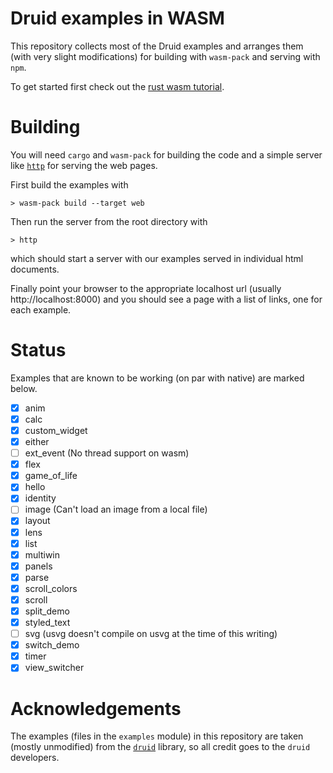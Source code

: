 # Druid examples in WASM

This repository collects most of the Druid examples and arranges them (with very slight
modifications) for building with `wasm-pack` and serving with `npm`.

To get started first check out the [rust wasm
tutorial](https://rustwasm.github.io/docs/book/game-of-life/introduction.html).

# Building

You will need `cargo` and `wasm-pack` for building the code and a simple
server like [`http`](https://crates.io/crates/https) for serving the web pages.

First build the examples with

```
> wasm-pack build --target web
```

Then run the server from the root directory with

```
> http
```

which should start a server with our examples served in individual html documents.

Finally point your browser to the appropriate localhost url (usually http://localhost:8000) and you
should see a page with a list of links, one for each example.

# Status

Examples that are known to be working (on par with native) are marked below.

 - [x] anim
 - [x] calc
 - [x] custom_widget
 - [x] either
 - [ ] ext_event (No thread support on wasm)
 - [x] flex
 - [x] game_of_life
 - [x] hello
 - [x] identity
 - [ ] image (Can't load an image from a local file)
 - [x] layout
 - [x] lens
 - [x] list
 - [x] multiwin
 - [x] panels
 - [x] parse
 - [x] scroll_colors
 - [x] scroll
 - [x] split_demo
 - [x] styled_text
 - [ ] svg (usvg doesn't compile on usvg at the time of this writing)
 - [x] switch_demo
 - [x] timer
 - [x] view_switcher

# Acknowledgements

The examples (files in the `examples` module) in this repository are taken (mostly unmodified) from
the [`druid`](https://github.com/xi-editor/druid) library, so all credit goes to the `druid` developers.
